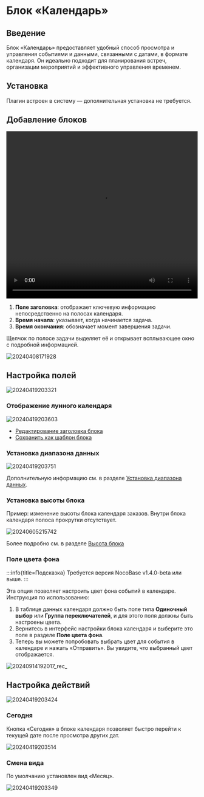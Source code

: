 # Блок «Календарь»

<PluginInfo name="calendar"></PluginInfo>

## Введение

Блок «Календарь» предоставляет удобный способ просмотра и управления событиями и данными, связанными с датами, в формате календаря. Он идеально подходит для планирования встреч, организации мероприятий и эффективного управления временем.

## Установка

Плагин встроен в систему — дополнительная установка не требуется.

## Добавление блоков

<video width="100%" height="440" controls>
  <source src="https://static-docs.nocobase.com/20240419201640.mp4" type="video/mp4">
</video>

1. **Поле заголовка**: отображает ключевую информацию непосредственно на полосах календаря.
2. **Время начала**: указывает, когда начинается задача.
3. **Время окончания**: обозначает момент завершения задачи.

Щелчок по полосе задачи выделяет её и открывает всплывающее окно с подробной информацией.

![20240408171928](https://static-docs.nocobase.com/20240408171928.png)

## Настройка полей

![20240419203321](https://static-docs.nocobase.com/20240419203321.png)

### Отображение лунного календаря

![20240419203603](https://static-docs.nocobase.com/20240419203603.png)

- [Редактирование заголовка блока](/handbook/ui/blocks/block-settings/block-title)
- [Сохранить как шаблон блока](/handbook/block-template)

### Установка диапазона данных

![20240419203751](https://static-docs.nocobase.com/20240419203751.png)

Дополнительную информацию см. в разделе [Установка диапазона данных](/handbook/ui/blocks/block-settings/data-scope).

### Установка высоты блока

Пример: изменение высоты блока календаря заказов. Внутри блока календаря полоса прокрутки отсутствует.

![20240605215742](https://static-docs.nocobase.com/20240605215742.gif)

Более подробно см. в разделе [Высота блока](/handbook/ui/blocks/block-settings/block-height)

### Поле цвета фона

:::info{title=Подсказка}
Требуется версия NocoBase v1.4.0-beta или выше.
:::

Эта опция позволяет настроить цвет фона событий в календаре. Инструкция по использованию:

1. В таблице данных календаря должно быть поле типа **Одиночный выбор** или **Группа переключателей**, и для этого поля должны быть настроены цвета.
2. Вернитесь в интерфейс настройки блока календаря и выберите это поле в разделе **Поле цвета фона**.
3. Теперь вы можете попробовать выбрать цвет для события в календаре и нажать «Отправить». Вы увидите, что выбранный цвет отображается.

![20240914192017_rec_](https://static-docs.nocobase.com/20240914192017_rec_.gif)

## Настройка действий

![20240419203424](https://static-docs.nocobase.com/20240419203424.png)

### Сегодня

Кнопка «Сегодня» в блоке календаря позволяет быстро перейти к текущей дате после просмотра других дат.

![20240419203514](https://static-docs.nocobase.com/20240419203514.png)

### Смена вида

По умолчанию установлен вид «Месяц».

![20240419203349](https://static-docs.nocobase.com/20240419203349.png)
